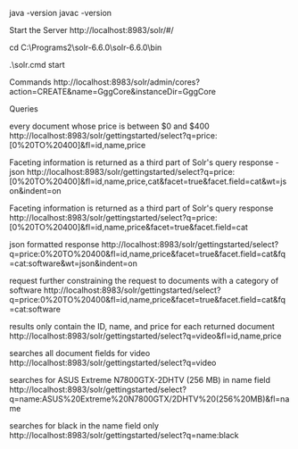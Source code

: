 java -version
javac -version

Start the Server
http://localhost:8983/solr/#/

cd C:\Programs2\solr-6.6.0\solr-6.6.0\bin

.\solr.cmd start


Commands
http://localhost:8983/solr/admin/cores?action=CREATE&name=GggCore&instanceDir=GggCore


Queries

every document whose price is between $0 and $400
http://localhost:8983/solr/gettingstarted/select?q=price:[0%20TO%20400]&fl=id,name,price

Faceting information is returned as a third part of Solr's query response - json
http://localhost:8983/solr/gettingstarted/select?q=price:[0%20TO%20400]&fl=id,name,price,cat&facet=true&facet.field=cat&wt=json&indent=on

Faceting information is returned as a third part of Solr's query response
http://localhost:8983/solr/gettingstarted/select?q=price:[0%20TO%20400]&fl=id,name,price&facet=true&facet.field=cat

json formatted response
http://localhost:8983/solr/gettingstarted/select?q=price:0%20TO%20400&fl=id,name,price&facet=true&facet.field=cat&fq=cat:software&wt=json&indent=on

request further constraining the request to documents with a category of software
http://localhost:8983/solr/gettingstarted/select?q=price:0%20TO%20400&fl=id,name,price&facet=true&facet.field=cat&fq=cat:software

results only contain the ID, name, and price for each returned document
http://localhost:8983/solr/gettingstarted/select?q=video&fl=id,name,price

searches all document fields for video
http://localhost:8983/solr/gettingstarted/select?q=video

searches for ASUS Extreme N7800GTX-2DHTV (256 MB) in name field
http://localhost:8983/solr/gettingstarted/select?q=name:ASUS%20Extreme%20N7800GTX/2DHTV%20(256%20MB)&fl=name

searches for black in the name field only
http://localhost:8983/solr/gettingstarted/select?q=name:black
